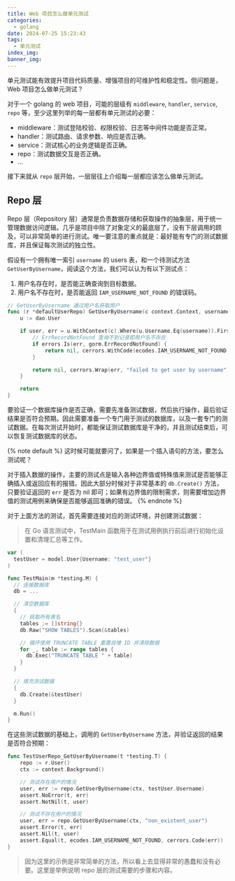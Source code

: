 ```yaml
---
title: Web 项目怎么做单元测试
categories:
  - golang
date: 2024-07-25 15:23:43
tags:
  - 单元测试
index_img:
banner_img:
---
```


单元测试能有效提升项目代码质量、增强项目的可维护性和稳定性。但问题是，Web 项目怎么做单元测试？

对于一个 golang 的 web 项目，可能的层级有 `middleware`, `handler`, `service`, `repo` 等，至少这里列举的每一层都有单元测试的必要：

- middleware：测试登陆校验、权限校验、日志等中间件功能是否正常。
- handler：测试路由、请求参数、响应是否正确。
- service：测试核心的业务逻辑是否正确。
- repo：测试数据交互是否正确。
- ...

接下来就从 `repo` 层开始，一层层往上介绍每一层都应该怎么做单元测试。

## Repo 层

Repo 层（Repository 层）通常是负责数据存储和获取操作的抽象层，用于统一管理数据访问逻辑。几乎是项目中除了对象定义的最底层了，没有下层调用的顾及，可以非常简单的进行测试。唯一要注意的重点就是：最好能有专门的测试数据库，并且保证每次测试的独立性。


假设有一个拥有唯一索引 `username` 的 users 表，和一个待测试方法 `GetUserByUsername`，阅读这个方法，我们可以认为有以下测试点：

1. 用户名存在时，是否能正确查询到目标数据。
2. 用户名不存在时，是否能返回 `IAM_USERNAME_NOT_FOUND` 的错误码。

```go
// GetUserByUsername 通过用户名获取用户
func (r *defaultUserRepo) GetUserByUsername(c context.Context, username string) (user *model.User, err error) {
	u := dao.User

	if user, err = u.WithContext(c).Where(u.Username.Eq(username)).First(); err != nil {
		// ErrRecordNotFound 查询不到记录即用户名不存在
		if errors.Is(err, gorm.ErrRecordNotFound) {
			return nil, cerrors.WithCode(ecodes.IAM_USERNAME_NOT_FOUND, "username %s not found", username)
		}

		return nil, cerrors.Wrap(err, "failed to get user by username")
	}

	return
}
```

要验证一个数据库操作是否正确，需要先准备测试数据，然后执行操作，最后验证结果是否符合预期。因此需要准备一个专门用于测试的数据库，以及一套专门的测试数据。在每次测试开始时，都能保证测试数据库是干净的，并且测试结束后，可以恢复测试数据库的状态。

{% note default %}
这时候可能就要问了，如果是一个插入语句的方法，要怎么测试呢？

对于插入数据的操作，主要的测试点是输入各种边界值或特殊值来测试是否能够正确插入或返回应有的报错。因此大部分时候对于非常基本的 `db.Create()` 方法，只要验证返回的 `err` 是否为 nil 即可；如果有边界值的限制需求，则需要增加边界值的测试用例来确保是否能够返回准确的错误。
{% endnote %}

对于上面方法的测试，首先需要连接对应的测试环境，并创建测试数据：

> 在 Go 语言测试中，TestMain 函数用于在测试用例执行前后进行初始化设置和清理汇总等工作。

```go
var (
  testUser = model.User{Username: "test_user"} 
)

func TestMain(m *testing.M) {
  // 连接数据库
  db = ...

  // 清空数据库
  {
    // 获取所有表名
    tables := []string{}
    db.Raw("SHOW TABLES").Scan(&tables)

    // 循环使用 TRUNCATE TABLE 重置自增 ID 并清除数据
    for _, table := range tables {
      db.Exec("TRUNCATE TABLE " + table)
    }
  }

  // 填充测试数据
  {
    db.Create(&testUser)
  }

  m.Run()
}
```

在这些测试数据的基础上，调用的 `GetUserByUsername` 方法，并验证返回的结果是否符合预期：

```go
func TestUserRepo_GetUserByUsername(t *testing.T) {
	repo := r.User()
	ctx := context.Background()

	// 测试存在用户的情况
	user, err := repo.GetUserByUsername(ctx, testUser.Username)
	assert.NoError(t, err)
	assert.NotNil(t, user)

	// 测试不存在用户的情况
	user, err = repo.GetUserByUsername(ctx, "non_existent_user")
	assert.Error(t, err)
	assert.Nil(t, user)
	assert.Equal(t, ecodes.IAM_USERNAME_NOT_FOUND, cerrors.Code(err))
}
```

> 因为这里的示例是非常简单的方法，所以看上去显得非常的愚蠢和没有必要。这里是举例说明 repo 层的测试需要的步骤和内容。